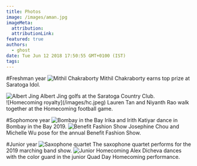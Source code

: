 ```yaml
---
title: Photos
image: /images/aman.jpg
imageMeta:
  attribution:
  attributionLink:
featured: true
authors:
  - ghost
date: Tue Jun 12 2018 17:50:55 GMT+0100 (IST)
tags:
---
```


#Freshman year
![Mithil Chakraborty](/images/mithil.jpeg)
Mithil Chakraborty earns top prize at Saratoga Idol.
<div style="max-height:100vh; width: auto">
<img style="max-height: 80vh" src="/images/jing.jpeg" alt="Albert Jing"/>
Albert Jing golfs at the Saratoga Country Club.
</div>
![Homecoming royalty](/images/hc.jpeg)
Lauren Tan and Niyanth Rao walk together at the Homecoming football game.

#Sophomore year
![Bombay in the Bay](/images/bnb.png)
Irika and Irith Katiyar dance in Bombay in the Bay 2019.
![Benefit Fashion Show](/images/benefit.png)
Josephine Chou and Michelle Wu pose for the annual Benefit Fashion Show.

#Junior year
![Saxophone quartet](/images/sax.jpg)
The saxophone quartet performs for the 2019 marching band show.
![Junior Homecoming](/images/alex.jpg)
Alex Dicheva dances with the color guard in the junior Quad Day Homecoming performance.
